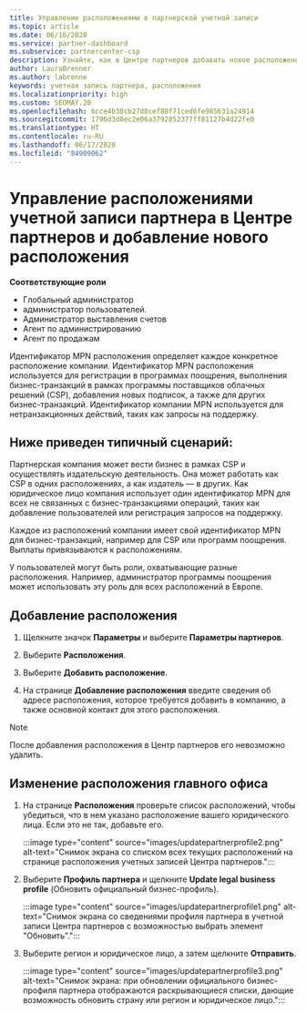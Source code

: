 ```yaml
---
title: Управление расположениями в партнерской учетной записи
ms.topic: article
ms.date: 06/16/2020
ms.service: partner-dashboard
ms.subservice: partnercenter-csp
description: Узнайте, как в Центре партнеров добавить новое расположение и каким образом идентификатор расположения MPN используется в программах поощрений, бизнес-операциях CSP, подписках и других транзакциях.
author: LauraBrenner
ms.author: labrenne
keywords: учетная запись партнера, расположения
ms.localizationpriority: high
ms.custom: SEOMAY.20
ms.openlocfilehash: 6cce4b38cb27d8cef88f71ced6fe985631a24914
ms.sourcegitcommit: 1796d3d0ec2e06a3792852377ff81127b4d22fe0
ms.translationtype: HT
ms.contentlocale: ru-RU
ms.lasthandoff: 06/17/2020
ms.locfileid: "84909062"
---
```

# <a name="manage-your-partner-account-locations-in-partner-center-and-add-a-new-location"></a>Управление расположениями учетной записи партнера в Центре партнеров и добавление нового расположения

**Соответствующие роли**
- Глобальный администратор
- администратор пользователей.
- Администратор выставления счетов
- Агент по администрированию
- Агент по продажам

Идентификатор MPN расположения определяет каждое конкретное расположение компании. Идентификатор MPN расположения используется для регистрации в программах поощрения, выполнения бизнес-транзакций в рамках программы поставщиков облачных решений (CSP), добавления новых подписок, а также для других бизнес-транзакций. Идентификатор компании MPN используется для нетранзакционных действий, таких как запросы на поддержку.

## <a name="the-following-is-a-typical-scenario"></a>Ниже приведен типичный сценарий:

Партнерская компания может вести бизнес в рамках CSP и осуществлять издательскую деятельность. Она может работать как CSP в одних расположениях, а как издатель — в других. Как юридическое лицо компания использует один идентификатор MPN для всех не связанных с бизнес-транзакциями операций, таких как добавление пользователей или регистрация запросов на поддержку.


Каждое из расположений компании имеет свой идентификатор MPN для бизнес-транзакций, например для CSP или программ поощрения. Выплаты привязываются к расположениям.

У пользователей могут быть роли, охватывающие разные расположения. Например, администратор программы поощрения может использовать эту роль для всех расположений в Европе.

## <a name="to-add-a-location"></a>Добавление расположения

1. Щелкните значок **Параметры** и выберите **Параметры партнеров**.

2. Выберите **Расположения**.

3. Выберите **Добавить расположение**.  

4. На странице **Добавление расположения** введите сведения об адресе расположения, которое требуется добавить в компанию, а также основной контакт для этого расположения.

> [!NOTE]
> После добавления расположения в Центр партнеров его невозможно удалить.

## <a name="change-legal-headquarters-location"></a>Изменение расположения главного офиса

1. На странице **Расположения** проверьте список расположений, чтобы убедиться, что в нем указано расположение вашего юридического лица. Если это не так, добавьте его.

   :::image type="content" source="images/updatepartnerprofile2.png" alt-text="Снимок экрана со списком всех текущих расположений на странице расположения учетных записей Центра партнеров.":::

2. Выберите **Профиль партнера** и щелкните **Update legal business profile** (Обновить официальный бизнес-профиль).

   :::image type="content" source="images/updatepartnerprofile1.png" alt-text="Снимок экрана со сведениями профиля партнера в учетной записи Центра партнеров с возможностью выбрать элемент "Обновить".":::

3. Выберите регион и юридическое лицо, а затем щелкните **Отправить**.

   :::image type="content" source="images/updatepartnerprofile3.png" alt-text="Снимок экрана: при обновлении официального бизнес-профиля партнера отображаются раскрывающиеся списки, дающие возможность обновить страну или регион и юридическое лицо.":::
